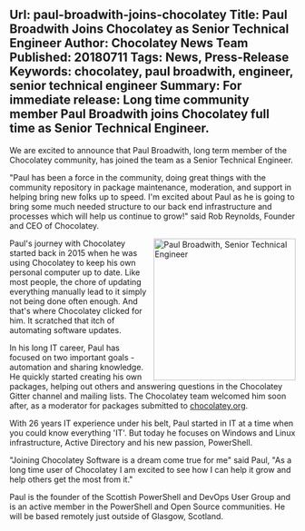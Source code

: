 Url: paul-broadwith-joins-chocolatey
Title: Paul Broadwith Joins Chocolatey as Senior Technical Engineer
Author: Chocolatey News Team
Published: 20180711
Tags: News, Press-Release
Keywords: chocolatey, paul broadwith, engineer, senior technical engineer
Summary: For immediate release: Long time community member Paul Broadwith joins Chocolatey full time as Senior Technical Engineer.
---
We are excited to announce that Paul Broadwith, long term member of the Chocolatey community, has joined the team as a Senior Technical Engineer.

"Paul has been a force in the community, doing great things with the community repository in package maintenance, moderation, and support in helping bring new folks up to speed. I'm excited about Paul as he is going to bring some much needed structure to our back end infrastructure and processes which will help us continue to grow!" said Rob Reynolds, Founder and CEO of Chocolatey.

<img src="/content/images/team/paul.png" alt="Paul Broadwith, Senior Technical Engineer" title="Paul Broadwith, Senior Software Engineer" width="250" align="right">

Paul's journey with Chocolatey started back in 2015 when he was using Chocolatey to keep his own personal computer up to date. Like most people, the chore of updating everything manually lead to it simply not being done often enough. And that's where Chocolatey clicked for him. It scratched that itch of automating software updates.

In his long IT career, Paul has focused on two important goals - automation and sharing knowledge. He quickly started creating his own packages, helping out others and answering questions in the Chocolatey Gitter channel and mailing lists. The Chocolatey team welcomed him soon after, as a moderator for packages submitted to [chocolatey.org](https://chocolatey.org/packages).

With 26 years IT experience under his belt, Paul started in IT at a time when you could know everything 'IT'. But today he focuses on Windows and Linux infrastructure, Active Directory and his new passion, PowerShell.

"Joining Chocolatey Software is a dream come true for me" said Paul, "As a long time user of Chocolatey I am excited to see how I can help it grow and help others get the most from it."

Paul is the founder of the Scottish PowerShell and DevOps User Group and is an active member in the PowerShell and Open Source communities. He will be based remotely just outside of Glasgow, Scotland.